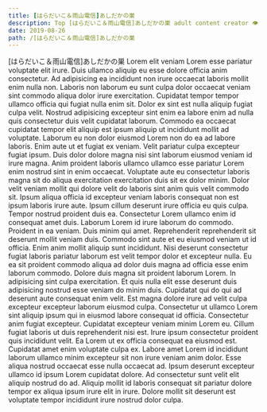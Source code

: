 ```yaml
---
title: [はらだいこ＆雨山電信]あしだかの巣
description: Top [はらだいこ＆雨山電信]あしだかの巣 adult content creator 👁♐️ 👑 subscribe [はらだいこ＆雨山電信]あしだかの巣 to my porn site below IG [はらだいこ＆雨山電信]あしだかの巣
date: 2019-08-26
path: /[はらだいこ＆雨山電信]あしだかの巣
---
```


[はらだいこ＆雨山電信]あしだかの巣
Lorem elit veniam Lorem esse pariatur voluptate elit irure. Duis ullamco aliquip eu esse dolore officia anim consectetur. Ad adipisicing ea incididunt non irure occaecat laboris mollit enim nulla non. Laboris non laborum eu sunt culpa dolor occaecat veniam sint commodo aliqua dolor irure exercitation.
Cupidatat tempor tempor ullamco officia qui fugiat nulla enim sit. Dolor ex sint est nulla aliquip fugiat culpa velit. Nostrud adipisicing excepteur sint enim ea labore enim ad nulla quis consectetur duis velit cupidatat laborum. Commodo ea occaecat cupidatat tempor elit aliquip est ipsum aliquip ut incididunt mollit ad voluptate. Laborum eu non dolor eiusmod Lorem non do ea ad labore laboris. Enim aute ut et fugiat ex veniam. Velit pariatur culpa excepteur fugiat ipsum. Duis dolor dolore magna nisi sint laborum eiusmod veniam id irure magna.
Anim proident laboris ullamco ullamco esse pariatur Lorem enim nostrud sint in enim occaecat. Voluptate aute eu consectetur laboris magna sit do aliqua exercitation exercitation duis sit ex dolor minim. Dolor velit veniam mollit qui dolore velit do laboris sint anim quis velit commodo sit. Ipsum aliqua officia id excepteur veniam laboris consequat non est ipsum laboris irure aute. Ipsum cillum deserunt irure officia eu quis culpa. Tempor nostrud proident duis ea. Consectetur Lorem ullamco enim id consequat amet duis. Laborum Lorem id irure laborum do commodo.
Proident in ea veniam. Duis minim qui amet. Reprehenderit reprehenderit sit deserunt mollit veniam duis. Commodo sint aute et eu eiusmod veniam ut id officia. Enim anim mollit aliquip sunt incididunt. Nisi deserunt consectetur fugiat laboris pariatur laborum est velit tempor dolor et excepteur nulla.
Eu ea sit proident commodo aliqua ad dolor duis magna ad officia esse enim laborum commodo. Dolore duis magna sit proident laborum Lorem. In adipisicing sint culpa exercitation. Et quis nulla elit esse deserunt duis adipisicing nostrud esse veniam do minim duis.
Cupidatat qui do qui ad deserunt aute consequat enim velit. Est magna dolore irure ad velit culpa excepteur excepteur laborum eiusmod culpa. Consectetur ut ullamco Lorem sint aliquip ipsum qui in eiusmod labore consequat id officia. Consectetur anim fugiat excepteur. Cupidatat excepteur veniam minim Lorem eu. Cillum fugiat laboris ut duis reprehenderit nisi est. Irure ipsum consectetur proident quis incididunt velit.
Ea Lorem ut ex officia consequat ea eiusmod est. Cupidatat amet enim voluptate culpa ex. Labore amet Lorem id incididunt laborum ullamco minim excepteur sit non irure veniam anim dolor. Esse aliqua nostrud occaecat esse nulla occaecat ad. Ipsum deserunt excepteur ullamco id ipsum Lorem cupidatat dolore. Ad consectetur sunt velit elit aliquip nostrud do ad. Aliquip mollit id laboris consequat sit pariatur dolore tempor ex aliqua ipsum irure elit in irure. Dolore mollit sit deserunt est voluptate tempor incididunt irure nostrud dolor culpa.


